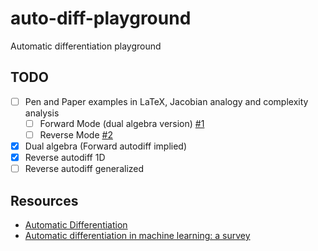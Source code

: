 # auto-diff-playground
Automatic differentiation playground

## TODO
- [ ] Pen and Paper examples in LaTeX, Jacobian analogy and complexity analysis
    - [ ] Forward Mode (dual algebra version) [#1](https://github.com/afmika/auto-diff-playground/issues)
    - [ ] Reverse Mode [#2](https://github.com/afmika/auto-diff-playground/issues/2)
- [x] Dual algebra (Forward autodiff implied)
- [x] Reverse autodiff 1D
- [ ] Reverse autodiff generalized

## Resources
* [Automatic Differentiation](https://en.wikipedia.org/wiki/Automatic_differentiation)
* [Automatic differentiation in machine learning: a survey](https://arxiv.org/abs/1502.05767)
